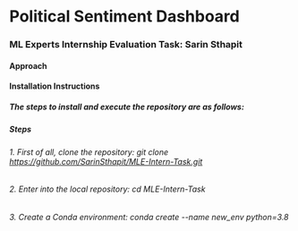 # __Political Sentiment Dashboard__
### __ML Experts Internship Evaluation Task: Sarin Sthapit__
#### __Approach__
#### __Installation Instructions__
##### The steps to install and execute the repository are as follows:
##### __Steps__
###### 1. First of all, clone the repository: _git clone https://github.com/SarinSthapit/MLE-Intern-Task.git_ 
###### 2. Enter into the local repository: _cd MLE-Intern-Task_
###### 3. Create a Conda environment: _conda create --name new_env python=3.8_
